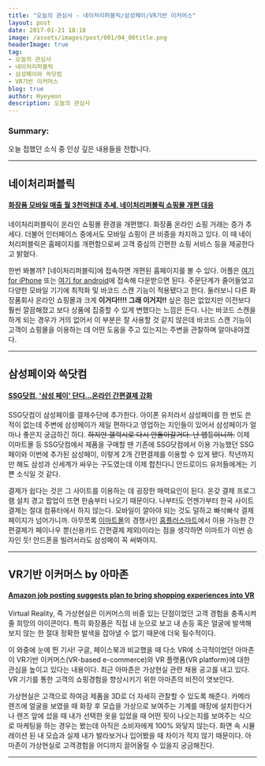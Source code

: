 ```yaml
---
title: "오늘의 관심사 - 네이처리퍼블릭/삼성페이/VR기반 이커머스"
layout: post
date: 2017-01-21 18:18
image: /assets/images/post/001/04_00title.png
headerImage: true
tag:
- 오늘의 관심사
- 네이처리퍼블릭
- 삼성페이와 쓱닷컴
- VR기반 이커머스
blog: true
author: Hyeyeon
description: 오늘의 관심사
---
```


### Summary:

오늘 접했던 소식 중 인상 깊은 내용들을 전합니다.

---

## 네이처리퍼블릭

#### [화장품 모바일 매출 월 3천억원대 추세, 네이처리퍼블릭 쇼핑몰 개편 대응](http://www.thebk.co.kr/news/articleView.html?idxno=182340)

네이처리퍼블릭이 온라인 쇼핑몰 환경을 개편했다. 화장품 온라인 쇼핑 거래는 증가 추세다. 더불어 인터페이스 중에서도 모바일 쇼핑이 큰 비중을 차지하고 있다. 이 때 네이처리퍼블릭은 홈페이지를 개편함으로써 고객 중심의 간편한 쇼핑 서비스 등을 제공한다고 밝혔다.

한번 봐볼까? [네이처리퍼블릭]에 접속하면 개편된 홈페이지를 볼 수 있다. 어플은 [여기 for iPhone](https://itunes.apple.com/us/app/neicheolipeobeullig/id1015851259?mt=8) 또는 [여기 for android](https://play.google.com/store/apps/details?id=com.naturerepublic.app)에 접속해 다운받으면 된다. 주문단계가 줄어들었고 다양한 모바일 기기에 최적화 및 바코드 스캔 기능이 적용됐다고 한다. 둘러보니 다른 화장품회사 온라인 쇼핑몰과 크게 **이거다!!!! 그래 이거지!!** 싶은 점은 없었지만 이전보다 훨씬 깔끔해졌고 보다 상품에 집중할 수 있게 변했다는 느낌은 든다. 나는 바코드 스캔을 하게 되는 경우가 거의 없어서 이 부분은 잘 사용할 것 같지 않은데 바코드 스캔 기능이 고객이 쇼핑몰을 이용하는 데 어떤 도움을 주고 있는지는 주변을 관찰하며 알아내야겠다.

---

## 삼성페이와 쓱닷컴

#### [SSG닷컴, '삼성 페이' 단다...온라인 간편결제 강화](http://www.etnews.com/20170118000256)

SSG닷컴이 삼성페이를 결제수단에 추가한다. 아이폰 유저라서 삼성페이를 한 번도 쓴 적이 없는데 주변에 삼성페이가 제일 편하다고 영업하는 지인들이 있어서 삼성페이가 얼마나 좋은지 궁금하긴 하다. ~~하지만 갤럭시로 다시 안돌아갈거다. 난 앱등이니까.~~ 이제 이마트몰 등 SSG닷컴에서 제품을 구매할 땐 기존에 SSG닷컴에서 이용 가능했던 SSG페이와 이번에 추가된 삼성페이, 이렇게 2개 간편결제를 이용할 수 있게 됐다. 작년까지만 해도 삼성과 신세계가 싸우는 구도였는데 이제 합친다니 안드로이드 유저들에게는 기쁜 소식일 것 같다.

결제가 쉽다는 것은 그 사이트를 이용하는 데 굉장한 매력요인이 된다. 온갖 결제 프로그램 설치 경고 팝업이 뜨면 한숨부터 나오기 때문이다. 나부터도 언젠가부터 한국 사이트 결제는 절대 컴퓨터에서 하지 않는다. 모바일이 깔아야 되는 것도 덜하고 빠삭빠삭 결제 페이지가 넘어가니까. 아무쪼록 [이마트몰](http://emart.ssg.com/main.ssg)의 경쟁사인 [홈플러스마트](http://www.homeplus.co.kr/)에서 이용 가능한 간편결제가 페이나우 뿐(신용카드 간편결제 제외)이라는 점을 생각하면 이마트가 이번 승자인 듯! 안드폰을 빌려서라도 삼성페이 꼭 써봐야지.

---

## VR기반 이커머스 by 아마존

#### [Amazon job posting suggests plan to bring shopping experiences into VR](https://techcrunch.com/2017/01/19/amazon-job-posting-suggests-plans-to-bring-shopping-experiences-into-vr/?ncid=rss)

Virtual Reality, 즉 가상현실은 이커머스의 비중 있는 단점이었던 고객 경험을 충족시켜줄 희망의 아이콘이다. 특히 화장품은 직접 내 눈으로 보고 내 손등 혹은 얼굴에 발색해보지 않는 한 절대 정확한  발색을 잡아낼 수 없기 때문에 더욱 필수적이다.

이 와중에 눈에 띈 기사! 구글, 페이스북과 비교했을 때 다소 VR에 소극적이었던 아마존이 VR기반 이커머스(VR-based e-commerce)와 VR 플랫폼(VR platform)에 대한 관심을 높이고 있다는 내용이다. 최근 아마존은 가상현실 관련 채용 공고를 내고 있다. VR 기기를 통한 고객의 쇼핑경험을 향상시키기 위한 아마존의 비전이 엿보인다.

가상현실은 고객으로 하여금 제품을 3D로 더 자세히 관찰할 수 있도록 해준다. 카메라 렌즈에 얼굴을 보였을 때 화장 후 모습을 가상으로 보여주는 기계를 매장에 설치한다거나 렌즈 앞에 섰을 때 내가 선택한 옷을 입었을 때 어떤 핏이 나오는지를 보여주는 식으로 마케팅을 하는 경우는 봤는데 아직은 소비자에게 100% 와닿지 않는다. 화면 속 시뮬레이션 된 내 모습과 실제 내가 발라보거나 입어봤을 때 차이가 적지 않기 때문이다. 아마존이 가상현실로 고객경험을 어디까지 끌어올릴 수 있을지 궁금해진다.

---
